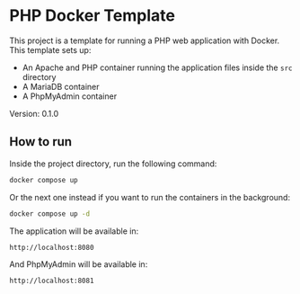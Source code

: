 # PHP Docker Template

This project is a template for running a PHP web application with Docker. This template sets up:

- An Apache and PHP container running the application files inside the `src` directory
- A MariaDB container
- A PhpMyAdmin container

Version: 0.1.0

## How to run

Inside the project directory, run the following command:

```bash
docker compose up
```

Or the next one instead if you want to run the containers in the background:

```bash
docker compose up -d
```

The application will be available in:

```
http://localhost:8080
```

And PhpMyAdmin will be available in:

```
http://localhost:8081
```
